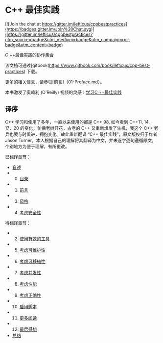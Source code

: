 # C++ 最佳实践

[![Join the chat at https://gitter.im/lefticus/cppbestpractices](https://badges.gitter.im/Join%20Chat.svg)](https://gitter.im/lefticus/cppbestpractices?utm_source=badge&utm_medium=badge&utm_campaign=pr-badge&utm_content=badge)

C ++最佳实践的协作集合

该文档可通过[gitbook(https://www.gitbook.com/book/lefticus/cpp-best-practices) 下载。

更多的相关信息，请参见[前言]（01-Preface.md）。

本书激发了奥赖利 (O'Reilly) 视频的灵感：[学习C ++最佳实践](http://shop.oreilly.com/product/0636920049814.do)


译序
-------------
C++ 学习和使用了多年，一直以来使用的都是 C++ 98, 如今看到 C++11, 14, 17，20 的变化，仿佛老树开花，古老的 C++ 又重新焕发了生机，我这个 C++ 老兵也要与时俱进，拥抱变化。故此重新翻译 “C++ 最佳实践”，原文版权归于作者 Jason Turner，本人根据自己的理解将其翻译为中文，并未逐字逐句遵循原文，个别地方为便于理解，有所更改。

已翻译章节：
* [自述](README.md)
* 0. [目录](00-Table_of_Contents.md)
* 1. [前言](01-Preface.md)
* 3. [风格](03-Style.md)
* 4. [考虑安全性](04-Considering_Safety.md)

待翻译章节：

* 2. [使用有效的工具](02-Use_the_Tools_Available.md)
* 5. [考虑可维护性](05-Considering_Maintainability.md)
* 6. [考虑可移植性](06-Considering_Portability.md)
* 7. [考虑并发性](07-Considering_Threadability.md)
* 8. [考虑性能](08-Considering_Performance.md)
* 9. [考虑正确性](09-Considering_Correctness.md)
* 10. [启用脚本](10-Enable_Scripting.md)
* 11. [更多阅读](11-Further_Reading.md)
* 12. [最后感想](12-Final_Thoughts.md)
* [总结](SUMMARY.md)
